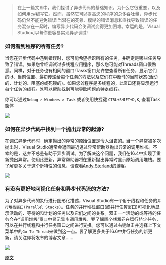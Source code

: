 > 在上一篇文章中，我们探讨了异步代码的基础知识，为什么它很重要，以及如何用c#编写它。然而，虽然它可以提高您的程序的总体吞吐量，异步代码仍然不能避免错误!当潜在的死锁、模糊的错误消息和查找导致错误的任务混杂在一起时，编写异步代码会使调试变得更加困难。幸运的是，Visual Studio可以帮你更容易实现异步调试!

### 如何看到程序的所有任务?

当您在异步代码中遇到错误时，您可能希望标识所有的任务，并确定是哪些任务导致了错误。如果您曾经调试过多线程应用程序，那么您可能对Threads窗口很熟悉。同样，对于任务也有相同的窗口!Tasks窗口允许您查看所有任务，显示它们的id、当前位置、最初传递给每个任务的方法以及它们在中断时的当前状态(活动的、计划的、阻塞的或死锁的)。如果您的程序是多线程的，此窗口还将显示运行每个任务的线程。这可以帮助找到可能导致问题的特定线程。

你可以通过`Debug > Windows > Task` 或者使用快捷键 `CTRL+SHIFT+D,K`, 查看Task窗体

![](https://devblogs.microsoft.com/visualstudio/wp-content/uploads/sites/4/2020/06/TasksWindow.png)

### 如何在异步代码中找到一个抛出异常的起源?

在调试异步代码时，确定抛出的异常的原始位置是令人沮丧的。当一个异常被多次抛出时，Visual Studio通常会返回最近通过异常帮助器抛出异常的调用堆栈。不幸的是，这并不总是有助于异步调试。为了解决这个问题，我们在16.4中实现了重新抛出异常。使用此更新，异常帮助器将在重新抛出异常时显示原始调用堆栈。要了解更多关于这个新特性的信息，请查看[Andy Sterland的博客](https://devblogs.microsoft.com/visualstudio/exception-helper-rethrown-exceptions/)。

![](https://devblogs.microsoft.com/visualstudio/wp-content/uploads/sites/4/2020/06/RethrownException-Copy.png)

### 有没有更好地可视化任务和异步代码流的方法?

为了对异步代码的执行进行图形化描述，Visual Studio有一个用于线程和任务的`并行堆栈窗口(Parallel Stacks)`。任务的并行堆栈窗口(或并行任务窗口)可视化地显示活动的、等待的和计划的任务以及它们之间的关系。双击一个活动的或等待的任务会在“调用堆栈”窗口中显示异步调用堆栈。要了解哪个线程正在运行特定任务，可以在并行线程和并行任务窗口之间进行交换。您可以通过右键单击并选择上下文菜单中的`Go To Thread`来做到这一点。要了解更多关于16.6中并行任务的新更新，请关注即将发布的博客文章……

![](https://devblogs.microsoft.com/visualstudio/wp-content/uploads/sites/4/2020/06/ParallelTask_TourExample-Copy.png)

[原文](https://devblogs.microsoft.com/visualstudio/how-do-i-debug-async-code-in-visual-studio/)